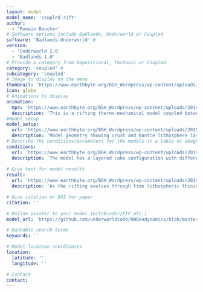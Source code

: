 ```yaml
---
layout: model
model_name: 'coupled rift'
author: 
  - 'Romain Beucher'
# Software options include Badlands, Underworld or Coupled
software: 'Badlands-Underworld' # 
version: 
  - 'Underworld 2.0'
  - 'Badlands 1.0'
# Provide a category from Depositional, Tectonic or Coupled
category: 'coupled' # 
subcategory: 'coupled'
# Image to display on the menu
thumbnail: 'https://www.earthbyte.org/BGH_Wordpress/wp-content/uploads/2019/07/Beucher_2T_rift_frame.jpg'
icon: globe
# Animations to display
animation:
  mp4: 'https://www.earthbyte.org/BGH_Wordpress/wp-content/uploads/2019/09/Beucher_2T_rift.mp4'
  description: 'This is a rifting thermo-mechanical model coupled between Underworld and Badlands.'
#Model setup
model_setup:
  url: 'https://www.earthbyte.org/BGH_Wordpress/wp-content/uploads/2019/07/Beucher_2T_rift_setup.png'
  description: 'Model geometry showing crust and mantle lithosphere layer viscosities'
# Describe the conditions/parameters for the models in a table or image
conditions:
  url: 'https://www.earthbyte.org/BGH_Wordpress/wp-content/uploads/2019/07/Beucher_2T_rift_BC.png'
  description: 'The model has a layered cake configuration with different rheologies and sediment properties' 
  
# Give text for model results
result:
  url: 'https://www.earthbyte.org/BGH_Wordpress/wp-content/uploads/2019/07/Beucher_2T_rift_frame.jpg'
  description: 'As the rifting evolves through time lithospheric thining takes place. Concomitantly rift shoulder uplift and delta formation takes place at the surface.'

# Give citation or DOI for paper
citation: ''

# Online pointer to your model (Git/Binder/FTP etc.)
model_url: 'https://github.com/underworldcode/UWGeodynamics/blob/master/tutorials/Tutorial_11_Coupling_with_Badlands.ipynb'

# Hashable search terms
keywords: '' 

# Model location coordinates
location: 
  latitude: ''
  longitude: ''

# Contact 
contact:
---
```

